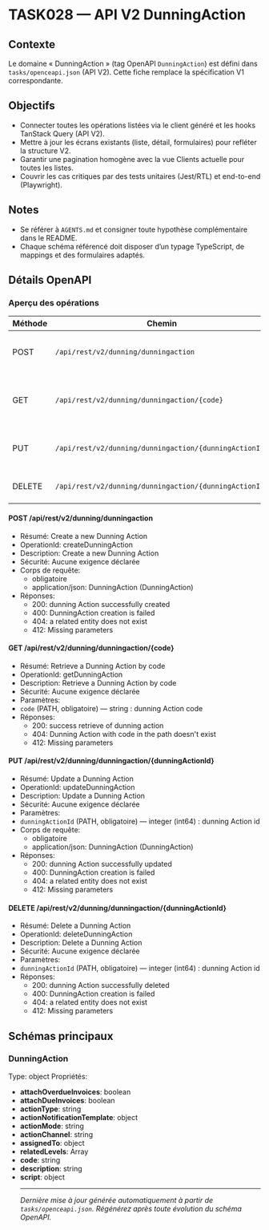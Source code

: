 # TASK028 — API V2 DunningAction

## Contexte
Le domaine « DunningAction » (tag OpenAPI `DunningAction`) est défini dans `tasks/openceapi.json` (API V2). Cette fiche remplace la spécification V1 correspondante.

## Objectifs
- Connecter toutes les opérations listées via le client généré et les hooks TanStack Query (API V2).
- Mettre à jour les écrans existants (liste, détail, formulaires) pour refléter la structure V2.
- Garantir une pagination homogène avec la vue Clients actuelle pour toutes les listes.
- Couvrir les cas critiques par des tests unitaires (Jest/RTL) et end-to-end (Playwright).

## Notes
- Se référer à `AGENTS.md` et consigner toute hypothèse complémentaire dans le README.
- Chaque schéma référencé doit disposer d’un typage TypeScript, de mappings et des formulaires adaptés.

## Détails OpenAPI

### Aperçu des opérations

| Méthode | Chemin | Résumé | OperationId |
| --- | --- | --- | --- |
| POST | `/api/rest/v2/dunning/dunningaction` | Create a new Dunning Action | createDunningAction |
| GET | `/api/rest/v2/dunning/dunningaction/{code}` | Retrieve a Dunning Action by code | getDunningAction |
| PUT | `/api/rest/v2/dunning/dunningaction/{dunningActionId}` | Update a Dunning Action | updateDunningAction |
| DELETE | `/api/rest/v2/dunning/dunningaction/{dunningActionId}` | Delete a Dunning Action | deleteDunningAction |

#### POST /api/rest/v2/dunning/dunningaction

- Résumé: Create a new Dunning Action
- OperationId: createDunningAction
- Description: Create a new Dunning Action
- Sécurité: Aucune exigence déclarée
- Corps de requête:
  - obligatoire
  - application/json: DunningAction (DunningAction)
- Réponses:
  - 200: dunning Action successfully created
  - 400: DunningAction creation is failed
  - 404: a related entity does not exist
  - 412: Missing parameters

#### GET /api/rest/v2/dunning/dunningaction/{code}

- Résumé: Retrieve a Dunning Action by code
- OperationId: getDunningAction
- Description: Retrieve a Dunning Action by code
- Sécurité: Aucune exigence déclarée
- Paramètres:
- `code` (PATH, obligatoire) — string : dunning Action code
- Réponses:
  - 200: success retrieve of dunning action
  - 404: Dunning Action with code in the path doesn't exist
  - 412: Missing parameters

#### PUT /api/rest/v2/dunning/dunningaction/{dunningActionId}

- Résumé: Update a Dunning Action
- OperationId: updateDunningAction
- Description: Update a Dunning Action
- Sécurité: Aucune exigence déclarée
- Paramètres:
- `dunningActionId` (PATH, obligatoire) — integer (int64) : dunning Action id
- Corps de requête:
  - obligatoire
  - application/json: DunningAction (DunningAction)
- Réponses:
  - 200: dunning Action successfully updated
  - 400: DunningAction creation is failed
  - 404: a related entity does not exist
  - 412: Missing parameters

#### DELETE /api/rest/v2/dunning/dunningaction/{dunningActionId}

- Résumé: Delete a Dunning Action
- OperationId: deleteDunningAction
- Description: Delete a Dunning Action
- Sécurité: Aucune exigence déclarée
- Paramètres:
- `dunningActionId` (PATH, obligatoire) — integer (int64) : dunning Action id
- Réponses:
  - 200: dunning Action successfully deleted
  - 400: DunningAction creation is failed
  - 404: a related entity does not exist
  - 412: Missing parameters

## Schémas principaux

### DunningAction
Type: object
Propriétés:
- **attachOverdueInvoices**: boolean
- **attachDueInvoices**: boolean
- **actionType**: string
- **actionNotificationTemplate**: object
- **actionMode**: string
- **actionChannel**: string
- **assignedTo**: object
- **relatedLevels**: Array<object>
- **code**: string
- **description**: string
- **script**: object

---

_Dernière mise à jour générée automatiquement à partir de `tasks/openceapi.json`. Régénérez après toute évolution du schéma OpenAPI._
